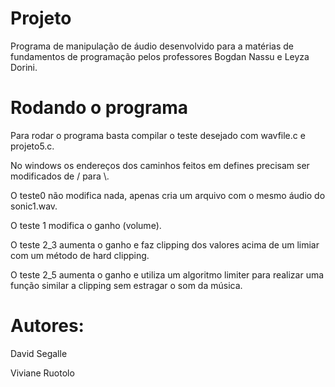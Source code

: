 # Projeto

Programa de manipulação de áudio desenvolvido para a matérias de fundamentos de programação pelos professores Bogdan Nassu e Leyza Dorini.



# Rodando o programa

Para rodar o programa basta compilar o teste desejado com wavfile.c e projeto5.c.

No windows os endereços dos caminhos feitos em defines precisam ser modificados de / para \\.

O teste0 não modifica nada, apenas cria um arquivo com o mesmo áudio do sonic1.wav.

O teste 1 modifica o ganho (volume).

O teste 2_3 aumenta o ganho e faz clipping dos valores acima de um limiar com um método de hard clipping.

O teste 2_5 aumenta o ganho e utiliza um algoritmo limiter para realizar uma função similar a clipping sem estragar o som da música.



# Autores:
David Segalle

Viviane Ruotolo
